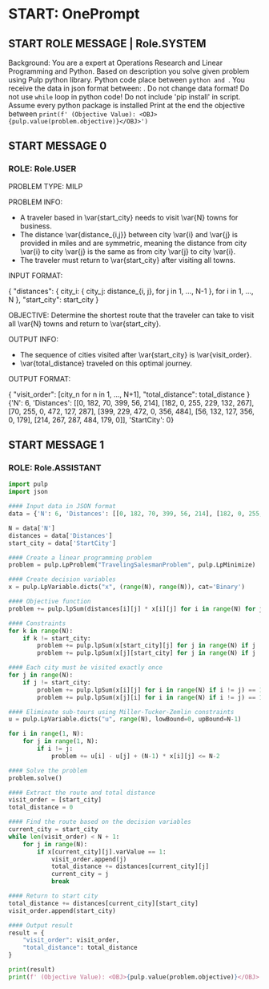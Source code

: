 # START: OnePrompt 
## START ROLE MESSAGE | Role.SYSTEM 
Background: You are a expert at Operations Research and Linear Programming and Python. Based on description you solve given problem using Pulp python library. Python code place between ```python and ```. You receive the data in json format between: <DATA></DATA>. Do not change data format! Do not use `while` loop in python code! Do not include 'pip install' in script. Assume every python package is installed Print at the end the objective between <OBJ></OBJ> `print(f' (Objective Value): <OBJ>{pulp.value(problem.objective)}</OBJ>')`  
## START MESSAGE 0 
### ROLE: Role.USER
<DESCRIPTION>
PROBLEM TYPE: MILP

PROBLEM INFO:

- A traveler based in \var{start_city} needs to visit \var{N} towns for business.
- The distance \var{distance_{i,j}} between city \var{i} and \var{j} is provided in miles and are symmetric, meaning the distance from city \var{i} to city \var{j} is the same as from city \var{j} to city \var{i}.
- The traveler must return to \var{start_city} after visiting all towns.

INPUT FORMAT: 

{
    "distances": {
        city_i: {
            city_j: distance_{i, j},
            for j in 1, ..., N-1
        },
        for i in 1, ..., N
    },
    "start_city": start_city
}

OBJECTIVE: Determine the shortest route that the traveler can take to visit all \var{N} towns and return to \var{start_city}.

OUTPUT INFO:

- The sequence of cities visited after \var{start_city} is \var{visit_order}.
- \var{total_distance} traveled on this optimal journey.

OUTPUT FORMAT:

{
    "visit_order": [city_n for n in 1, ..., N+1],
    "total_distance": total_distance
}
</DESCRIPTION>
<DATA>
{'N': 6, 'Distances': [[0, 182, 70, 399, 56, 214], [182, 0, 255, 229, 132, 267], [70, 255, 0, 472, 127, 287], [399, 229, 472, 0, 356, 484], [56, 132, 127, 356, 0, 179], [214, 267, 287, 484, 179, 0]], 'StartCity': 0}</DATA>


## START MESSAGE 1 
### ROLE: Role.ASSISTANT
```python
import pulp
import json

#### Input data in JSON format
data = {'N': 6, 'Distances': [[0, 182, 70, 399, 56, 214], [182, 0, 255, 229, 132, 267], [70, 255, 0, 472, 127, 287], [399, 229, 472, 0, 356, 484], [56, 132, 127, 356, 0, 179], [214, 267, 287, 484, 179, 0]], 'StartCity': 0}

N = data['N']
distances = data['Distances']
start_city = data['StartCity']

#### Create a linear programming problem
problem = pulp.LpProblem("TravelingSalesmanProblem", pulp.LpMinimize)

#### Create decision variables
x = pulp.LpVariable.dicts("x", (range(N), range(N)), cat='Binary')

#### Objective function
problem += pulp.lpSum(distances[i][j] * x[i][j] for i in range(N) for j in range(N) if i != j)

#### Constraints
for k in range(N):
    if k != start_city:
        problem += pulp.lpSum(x[start_city][j] for j in range(N) if j != start_city) == 1
        problem += pulp.lpSum(x[j][start_city] for j in range(N) if j != start_city) == 1

#### Each city must be visited exactly once
for j in range(N):
    if j != start_city:
        problem += pulp.lpSum(x[i][j] for i in range(N) if i != j) == 1
        problem += pulp.lpSum(x[j][i] for i in range(N) if i != j) == 1

#### Eliminate sub-tours using Miller-Tucker-Zemlin constraints
u = pulp.LpVariable.dicts("u", range(N), lowBound=0, upBound=N-1)

for i in range(1, N):
    for j in range(1, N):
        if i != j:
            problem += u[i] - u[j] + (N-1) * x[i][j] <= N-2

#### Solve the problem
problem.solve()

#### Extract the route and total distance
visit_order = [start_city]
total_distance = 0

#### Find the route based on the decision variables
current_city = start_city
while len(visit_order) < N + 1:
    for j in range(N):
        if x[current_city][j].varValue == 1:
            visit_order.append(j)
            total_distance += distances[current_city][j]
            current_city = j
            break

#### Return to start city
total_distance += distances[current_city][start_city]
visit_order.append(start_city)

#### Output result
result = {
    "visit_order": visit_order,
    "total_distance": total_distance
}

print(result)
print(f' (Objective Value): <OBJ>{pulp.value(problem.objective)}</OBJ>')
```

